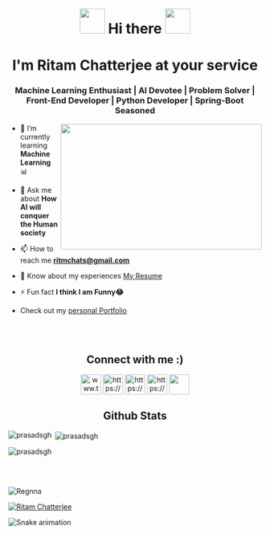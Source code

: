 
<!--
**regnna/regnna** is a ✨ _special_ ✨ repository because its `README.md` (this file) appears on your GitHub profile.

Here are some ideas to get you started:

- 🔭 I’m currently working on ...
- 🌱 I’m currently learning ...
- 👯 I’m looking to collaborate on ...
- 🤔 I’m looking for help with ...
- 💬 Ask me about ...
- 📫 How to reach me: ...
- 😄 Pronouns: ...
- ⚡ Fun fact: ...
-->
<h1 align="center"><img src="https://media.giphy.com/media/hvRJCLFzcasrR4ia7z/giphy.gif" width="50"> Hi there <img src="https://media.giphy.com/media/RgbO1w92kxLC3aIfSH/giphy.gif" width="50"></h1>
<h1 align="center"> I'm Ritam Chatterjee at your service </h1>
<h3 align="center">Machine Learning Enthusiast | AI Devotee | Problem Solver | Front-End Developer | Python Developer | Spring-Boot Seasoned</h3>
<img align='right' src="https://media.giphy.com/media/2IudUHdI075HL02Pkk/giphy.gif" width="400" height='250'>


<!-- <p>Let's check it first</p> -->

<!-- <p align="left"> <img src="https://komarev.com/ghpvc/?username=regnna&label=Profile%20views&color=0e75b6&style=flat" alt="regnna" /> </p> -->

<!-- <p align="left"> <a href="https://github.com/ryo-ma/github-profile-trophy"><img src="https://github-profile-trophy.vercel.app/?username=regnna" alt="regnna" /></a> </p> -->







<!-- <p align="left">
<a href="https://www.linkedin.com/in/ritmchattrg/" target="blank"><img align="center" src="https://raw.githubusercontent.com/rahuldkjain/github-profile-readme-generator/master/src/images/icons/Social/linkedin.svg" alt="ritmchattrg" height="30" width="40" /></a>
</p> -->

- 🌱 I’m currently learning **Machine Learning** 📊

- 💬 Ask me about **How AI will conquer the Human society**

- 📫 How to reach me **ritmchats@gmail.com**

- 📄 Know about my experiences [My Resume](https://docs.google.com/document/d/10kw40lPIfI21bUk2AQ-__KkEfQsl3G_q/edit?usp=drive_link&ouid=107050676708289186911&rtpof=true&sd=true)

- ⚡ Fun fact **I think I am Funny😂**

- Check out my [personal Portfolio](https://ritam-on-the-web.netlify.app/)

<br>
<br>
<h2 align="center">Connect with me :)</h2>
<p align="center">
<!--   <br> -->
<p align="center">
<a href="https://twitter.com/knobodykares" target="blank"><img align="center" src="https://raw.githubusercontent.com/rahuldkjain/github-profile-readme-generator/master/src/images/icons/Social/twitter.svg" alt="www.twitter.com/rishikr_twt" height="40" width="40" /></a>
<a href="https://www.linkedin.com/in/ritmchttrg/" target="blank"><img align="center" src="https://raw.githubusercontent.com/rahuldkjain/github-profile-readme-generator/master/src/images/icons/Social/linked-in-alt.svg" alt="https://www.linkedin.com/in/ritmchttrg" height="40" width="40" /></a>
<a href="https://www.instagram.com/ritmchat_ig" target="blank"><img align="center" src="https://raw.githubusercontent.com/rahuldkjain/github-profile-readme-generator/master/src/images/icons/Social/instagram.svg" alt="https://www.instagram.com/ritmchat_ig/" height="40" width="40" /></a>
<a href="https://www.kaggle.com/ritmchat" target="blank"><img align="center" src="https://raw.githubusercontent.com/rahuldkjain/github-profile-readme-generator/master/src/images/icons/Social/kaggle.svg" alt="https://www.kaggle.com/rishikumar15" height="40" width="40" /></a>
<a href="https://leetcode.com/Regnna/" target="blank"><img align="center" src="https://img.icons8.com/external-tal-revivo-color-tal-revivo/96/000000/external-level-up-your-coding-skills-and-quickly-land-a-job-logo-color-tal-revivo.png" height="40" width="40"/></a>
</p>

<h2 align="center">Github Stats</h2>
<p><img align="left" src="https://github-readme-stats.vercel.app/api/top-langs?username=regnna&show_icons=true&locale=en&layout=compact" alt="prasadsgh" /></p>

<p>&nbsp;<img align="center" src="https://github-readme-stats.vercel.app/api?username=regnna&show_icons=true&locale=en" alt="prasadsgh" /></p>

<p><img align="center" src="https://github-readme-streak-stats.herokuapp.com/?user=regnna&" alt="prasadsgh" /></p>
<!-- <p><img align="left" src="https://github-readme-stats-ruby-one.vercel.app/api/top-langs?username=regnna&show_icons=true&locale=en&layout=compact&theme=radical" alt="regnna" /></p> -->
<!-- &nbsp -->
<!-- &nbsp -->
<!-- <p>&nbsp;<img align="center" src="https://github-readme-stats.vercel.app/api?username=regnna&show_icons=true&locale=en&theme=radical" alt="regnna" /></p> -->

<br/>
<br/>
<!-- <p><img align="center" src="https://github-readme-streak-stats.herokuapp.com/?user=regnna&" alt="regnna" /></p> -->

<p align="left"> <img src="https://komarev.com/ghpvc/?username=regnna&label=Profile%20views&color=0e75b6&style=flat" alt="Regnna" /> </p>

<p align="left"> <a href="https://github.com/ryo-ma/github-profile-trophy"><img src="https://github-profile-trophy.vercel.app/?username=regnna" alt="Ritam Chatterjee" /></a> </p>



![Snake animation](https://github.com/regnna/regnna/blob/output/github-contribution-grid-snake.svg)




